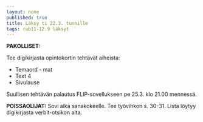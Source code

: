 ```yaml
---
layout: none
published: true
title: Läksy ti 22.3. tunnille
tags: rub11-12.9 läksyt
---
```

**PAKOLLISET:**

Tee digikirjasta opintokortin tehtävät aiheista:

- Temaord - mat
- Text 4
- Sivulause

Suullisen tehtävän palautus FLIP-sovellukseen pe 25.3. klo 21.00 mennessä.

**POISSAOLIJAT:**
Sovi aika sanakokeelle. Tee työvihkon s. 30-31. Lista löytyy digikirjasta verbit-otsikon alta.
 
